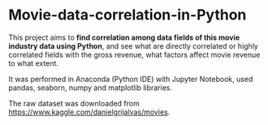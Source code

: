 # Movie-data-correlation-in-Python
This project aims to **find correlation among data fields of this movie industry data using Python**, and see what are directly correlated or highly correlated fields with the gross revenue, what factors affect movie revenue to what extent. 

It was performed in Anaconda (Python IDE) with Jupyter Notebook, used pandas, seaborn, numpy and matplotlib libraries.

The raw dataset was downloaded from https://www.kaggle.com/danielgrijalvas/movies.
